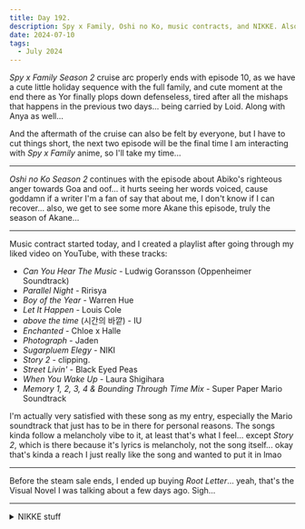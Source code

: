 ```yaml
---
title: Day 192.
description: Spy x Family, Oshi no Ko, music contracts, and NIKKE. Also, last item before steam sale is over
date: 2024-07-10
tags: 
  - July 2024
---
```


*Spy x Family Season 2* cruise arc properly ends with episode 10, as we have a cute little holiday sequence with the full family, and cute moment at the end there as Yor finally plops down defenseless, tired after all the mishaps that happens in the previous two days... being carried by Loid. Along with Anya as well...

And the aftermath of the cruise can also be felt by everyone, but I have to cut things short, the next two episode will be the final time I am interacting with *Spy x Family* anime, so I'll take my time...

-----

*Oshi no Ko Season 2* continues with the episode about Abiko's righteous anger towards Goa and oof... it hurts seeing her words voiced, cause goddamn if a writer I'm a fan of say that about me, I don't know if I can recover... also, we get to see some more Akane this episode, truly the season of Akane...

-----

Music contract started today, and I created a playlist after going through my liked video on YouTube, with these tracks:

- *Can You Hear The Music* - Ludwig Goransson (Oppenheimer Soundtrack)
- *Parallel Night* - Ririsya
- *Boy of the Year* - Warren Hue
- *Let It Happen* - Louis Cole
- *above the time* (시간의 바깥) - IU
- *Enchanted* - Chloe x Halle
- *Photograph* - Jaden
- *Sugarpluem Elegy* - NIKI
- *Story 2* - clipping.
- *Street Livin'* - Black Eyed Peas
- *When You Wake Up* - Laura Shigihara
- *Memory 1, 2, 3, 4 & Bounding Through Time Mix* - Super Paper Mario Soundtrack

I'm actually very satisfied with these song as my entry, especially the Mario soundtrack that just has to be in there for personal reasons. The songs kinda follow a melancholy vibe to it, at least that's what I feel... except *Story 2*, which is there because it's lyrics is melancholy, not the song itself... okay that's kinda a reach I just really like the song and wanted to put it in lmao

-----

Before the steam sale ends, I ended up buying *Root Letter*... yeah, that's the Visual Novel I was talking about a few days ago. Sigh...

-----

<details>
<summary>NIKKE stuff</summary>
I somehow managed to finish Chapter 13 of NIKKE's main story today...

I'm depressed now

Anyway, what better way to relieve it other than doing some pullllllssss baby, and look at these dupes I got (Red Hood dupes tho HO-LEE)

<a href="https://imgur.com/bSJkXtO"><img src="https://i.imgur.com/bSJkXtO.png" title="source: imgur.com" width="500px" alt="Exia and Red Hood"/></a>

I got myself the fanfiction enjoyer too

<a href="https://imgur.com/D7iVG7W"><img src="https://i.imgur.com/D7iVG7W.png" title="source: imgur.com" width="500px" alt="Grace Howard!"/></a>
</details>